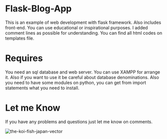 # Flask-Blog-App
This is an example of web development with flask framework. Also includes front-end.
You can use educational or inspirational purposes. I added comment lines as possible for understanding.
You can find all html codes on templates file.

# Requires 
You need an sql database and web server. You can use XAMPP for arrange it. Also if you want to use it be careful about database denominations.
Also you need to have some modules on python, you can get from import statements what you need to install.

# Let me Know 

If you have any problems and questions just let me know on comments. 


![the-koi-fish-japan-vector](https://user-images.githubusercontent.com/86743390/154522905-ce4cca8b-bbb5-47db-a439-4cff0592c53c.jpg)

